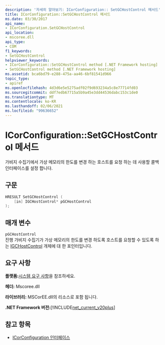 ```yaml
---
description: '자세히 알아보기: ICorConfiguration:: SetGCHostControl 메서드'
title: ICorConfiguration::SetGCHostControl 메서드
ms.date: 03/30/2017
api_name:
- ICorConfiguration.SetGCHostControl
api_location:
- mscoree.dll
api_type:
- COM
f1_keywords:
- SetGCHostControl
helpviewer_keywords:
- ICorConfiguration::SetGCHostControl method [.NET Framework hosting]
- SetGCHostControl method [.NET Framework hosting]
ms.assetid: bca6bd79-e288-475a-aa46-6bf81541d966
topic_type:
- apiref
ms.openlocfilehash: 4d3d6e5e5275adf02f9d693234a5c8e77714fd03
ms.sourcegitcommit: ddf7edb67715a5b9a45e3dd44536dabc153c1de0
ms.translationtype: MT
ms.contentlocale: ko-KR
ms.lasthandoff: 02/06/2021
ms.locfileid: "99636652"
---
```

# <a name="icorconfigurationsetgchostcontrol-method"></a>ICorConfiguration::SetGCHostControl 메서드

가비지 수집기에서 가상 메모리의 한도를 변경 하는 호스트를 요청 하는 데 사용할 콜백 인터페이스를 설정 합니다.  
  
## <a name="syntax"></a>구문  
  
```cpp  
HRESULT SetGCHostControl (  
    [in] IGCHostControl* pGCHostControl  
);  
```  
  
## <a name="parameters"></a>매개 변수  

 `pGCHostControl`  
 진행 가비지 수집기가 가상 메모리의 한도를 변경 하도록 호스트를 요청할 수 있도록 하는 [IGCHostControl](igchostcontrol-interface.md) 개체에 대 한 포인터입니다.  
  
## <a name="requirements"></a>요구 사항  

 **플랫폼:**[시스템 요구 사항](../../get-started/system-requirements.md)을 참조하세요.  
  
 **헤더:** Mscoree.dll  
  
 **라이브러리:** MSCorEE.dll의 리소스로 포함 됩니다.  
  
 **.NET Framework 버전:**[!INCLUDE[net_current_v20plus](../../../../includes/net-current-v20plus-md.md)]  
  
## <a name="see-also"></a>참고 항목

- [ICorConfiguration 인터페이스](icorconfiguration-interface.md)
